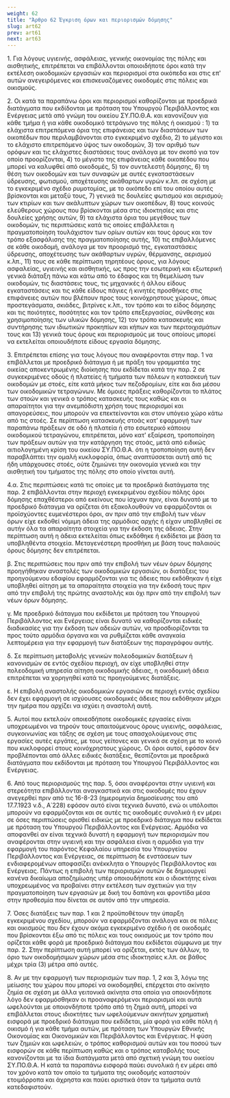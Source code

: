 ```yaml
---
weight: 62
title: "Άρθρο 62 Έγκριση όρων και περιορισμών δόμησης"
slug: art62
prev: art61
next: art63
---
```


1\. Για λόγους υγιεινής, ασφάλειας, γενικής οικονομίας της πόλης και αισθητικής, επιτρέπεται να επιβάλλονται οποιοιδήποτε όροι κατά την εκτέλεση οικοδομικών εργασιών και περιορισμοί στα οικόπεδα και στις επ' αυτών ανεγειρόμενες και επισκευαζόμενες οικοδομές στις πόλεις και οικισμούς.

2\. Οι κατά τα παραπάνω όροι και περιορισμοί καθορίζονται με προεδρικά διατάγματα που εκδίδονται με πρόταση του Υπουργού Περιβάλλοντος και Ενέργειας μετά από γνώμη του οικείου ΣΥ.ΠΟ.Θ.Α. και κανονίζουν για κάθε τμήμα ή για κάθε οικοδομικό τετράγωνο της πόλης ή οικισμού : 1) τα ελάχιστα επιτρεπόμενα όρια της επιφάνειας και των διαστάσεων των οικοπέδων που περιλαμβάνονται στο εγκεκριμένο σχέδιο, 2) το μέγιστο και το ελάχιστο επιτρεπόμενο ύψος των οικοδομών, 3) τον αριθμό των ορόφων και τις ελάχιστες διαστάσεις τους ανάλογα με τον σκοπό για τον οποίο προορίζονται, 4) το μέγιστο της επιφάνειας κάθε οικοπέδου που μπορεί να καλυφθεί από οικοδομές, 5) τον συντελεστή δόμησης, 6) τη θέση των οικοδομών και των συναφών με αυτές εγκαταστάσεων ύδρευσης, φωτισμού, αποχέτευσης ακάθαρτων υγρών κ.λπ. σε σχέση με το εγκεκριμένο σχέδιο ρυμοτομίας, με το οικόπεδο επί του οποίου αυτές βρίσκονται και μεταξύ τους, 7) γενικά τις δουλείες φωτισμού και αερισμού<s>,</s> των κτιρίων και των ακάλυπτων χώρων των οικοπέδων, 8) τους κοινούς ελεύθερους χώρους που βρίσκονται μέσα στις ιδιοκτησίες και στις δουλείες χρήσης αυτών, 9) τα ελάχιστα όρια του μεγέθους των οικοδομών, τις περιπτώσεις κατά τις οποίες επιβάλλεται η πραγματοποίηση τουλάχιστον των ορίων αυτών και τους όρους και τον τρόπο εξασφάλισης της πραγματοποίησης αυτής, 10) τις επιβαλλόμενες σε κάθε οικοδομή, ανάλογα με τον προορισμό της, εγκαταστάσεις ύδρευσης, αποχέτευσης των ακάθαρτων υγρών, θέρμανσης, αερισμού κ.λπ., 11) τους σε κάθε περίπτωση τηρητέους όρους, για λόγους ασφαλείας, υγιεινής και αισθητικής, ως προς την εσωτερική και εξωτερική γενικά διάταξη πάνω και κάτω από το έδαφος και τη θεμελίωση των οικοδομών, τις διαστάσεις τους, τις μηχανικές ή άλλου είδους εγκαταστάσεις και τις κάθε είδους πάγιες ή κινητές προσθήκες στις επιφάνειες αυτών που βλέπουν προς τους κοινόχρηστους χώρους, όπως προστεγάσματα, σκιάδες, βιτρίνες κ.λπ., τον τρόπο και το είδος δόμησης και τις ποιότητες, ποσότητες και τον τρόπο επεξεργασίας, σύνθεσης και χρησιμοποίησης των υλικών δόμησης, 12) τον τρόπο κατασκευής και συντήρησης των ιδιωτικών προκηπίων και κήπων και των περιτοιχισμάτων τους και 13) γενικά τους όρους και περιορισμούς με τους οποίους μπορεί να εκτελείται οποιουδήποτε είδους εργασία δόμησης.

3\. Επιτρέπεται επίσης για τους λόγους που αναφέρονται στην παρ. 1 να επιβάλλεται με προεδρικό διάταγμα ή με πράξη του γραμματέα της οικείας αποκεντρωμένης διοίκησης που εκδίδεται κατά την παρ. 2 σε συγκεκριμένες οδούς ή πλατείες ή τμήματα των πόλεων η κατασκευή των οικοδομών με στοές, είτε κατά μήκος των πεζοδρομίων, είτε και δια μέσου των οικοδομικών τετραγώνων. Με όμοιες πράξεις καθορίζονται το πλάτος των στοών και γενικά ο τρόπος κατασκευής τους καθώς και οι απαραίτητοι για την ανεμπόδιστη χρήση τους περιορισμοί και απαγορεύσεις, που μπορούν να επεκτείνονται και στον υπόγειο χώρο κάτω από τις στοές. Σε περίπτωση κατασκευής στοάς κατ' εφαρμογή των παραπάνω πράξεων σε οδό ή πλατεία ή στο εσωτερικό κάποιου οικοδομικού τετραγώνου, επιτρέπεται, μόνο κατ' εξαίρεση, τροποποίηση των πράξεων αυτών για την κατάργηση της στοάς, μετά από ειδικώς αιτιολογημένη κρίση του οικείου ΣΥ.ΠΟ.Θ.Α. ότι η τροποποίηση αυτή δεν παραβλάπτει την ομαλή κυκλοφορία, όπως αναπτύσσεται αυτή από τις ήδη υπάρχουσες στοές, ούτε ζημιώνει την οικονομία γενικά και την αισθητική του τμήματος της πόλης στο οποίο γίνεται αυτή.

4.α. Στις περιπτώσεις κατά τις οποίες με τα προεδρικά διατάγματα της παρ. 2 επιβάλλονται στην περιοχή εγκεκριμένου σχεδίου πόλης όροι δόμησης επαχθέστεροι από εκείνους που ίσχυαν πριν, είναι δυνατό με το προεδρικό διάταγμα να ορίζεται ότι εξακολουθούν να εφαρμόζονται οι προϊσχύοντες ευμενέστεροι όροι, αν πριν από την επιβολή των νέων όρων είχε εκδοθεί νόμιμη άδεια της αρμόδιας αρχής ή είχαν υποβληθεί σε αυτήν όλα τα απαραίτητα στοιχεία για την έκδοση της άδειας. Στην περίπτωση αυτή η άδεια εκτελείται όπως εκδόθηκε ή εκδίδεται με βάση τα υποβληθέντα στοιχεία. Μεταγενέστερη προσθήκη με βάση τους παλαιούς όρους δόμησης δεν επιτρέπεται.

β. Στις περιπτώσεις που πριν από την επιβολή των νέων όρων δόμησης προηγήθηκαν αναστολές των οικοδομικών εργασιών, οι διατάξεις του προηγούμενου εδαφίου εφαρμόζονται για τις άδειες που εκδόθηκαν ή είχε υποβληθεί αίτηση με τα απαραίτητα στοιχεία για την έκδοσή τους πριν από την επιβολή της πρώτης αναστολής και όχι πριν από την επιβολή των νέων όρων δόμησης.

γ. Με προεδρικό διάταγμα που εκδίδεται με πρόταση του Υπουργού Περιβάλλοντος και Ενέργειας είναι δυνατό να καθορίζονται ειδικές διαδικασίες για την έκδοση των αδειών αυτών, να προσδιορίζονται τα προς τούτο αρμόδια όργανα και να ρυθμίζεται κάθε αναγκαία λεπτομέρεια για την εφαρμογή των διατάξεων της παραγράφου αυτής.

δ. Σε περίπτωση μεταβολής γενικών πολεοδομικών διατάξεων ή κανονισμών σε εντός σχεδίου περιοχή, αν είχε υποβληθεί στην πολεοδομική υπηρεσία αίτηση οικοδομικής άδειας, η οικοδομική άδεια επιτρέπεται να χορηγηθεί κατά τις προηγούμενες διατάξεις.

ε. Η επιβολή αναστολής οικοδομικών εργασιών σε περιοχή εντός σχεδίου δεν έχει εφαρμογή σε ισχύουσες οικοδομικές άδειες που εκδόθηκαν μέχρι την ημέρα που αρχίζει να ισχύει η αναστολή αυτή.

5\. Αυτοί που εκτελούν οποιεσδήποτε οικοδομικές εργασίες είναι υποχρεωμένοι να τηρούν τους απαιτούμενους όρους υγιεινής, ασφάλειας, συγκοινωνίας και τάξης σε σχέση με τους απασχολούμενους στις εργασίες αυτές εργάτες, με τους γείτονες και γενικά σε σχέση με το κοινό που κυκλοφορεί στους κοινόχρηστους χώρους. Οι όροι αυτοί, εφόσον δεν προβλέπονται από άλλες ειδικές διατάξεις, θεσπίζονται με προεδρικά διατάγματα που εκδίδονται με πρόταση του Υπουργού Περιβάλλοντος και Ενέργειας.

6\. Από τους περιορισμούς της παρ. 5, όσοι αναφέρονται στην υγιεινή και στερεότητα επιβάλλονται αναγκαστικά και στις οικοδομές που έχουν ανεγερθεί πριν από τις 16-8-23 (ημερομηνία δημοσίευσης του από 17.7.1923 ν.δ., Α΄228) εφόσον αυτό είναι τεχνικά δυνατό, ενώ οι υπόλοιποι μπορούν να εφαρμόζονται και σε αυτές τις οικοδομές συνολικά ή εν μέρει σε όσες περιπτώσεις ορισθεί ειδικώς με προεδρικό διάταγμα που εκδίδεται με πρόταση του Υπουργού Περιβάλλοντος και Ενέργειας. Αρμόδια να αποφανθεί αν είναι τεχνικά δυνατή η εφαρμογή των περιορισμών που αναφέρονται στην υγιεινή και την ασφάλεια είναι η αρμόδια για την εφαρμογή του παρόντος Κεφαλαίου υπηρεσία του Υπουργείου Περιβάλλοντος και Ενέργειας, σε περίπτωση δε ενστάσεων των ενδιαφερομένων αποφασίζει ανέκκλητα ο Υπουργός Περιβάλλοντος και Ενέργειας. Πάντως η επιβολή των περιορισμών αυτών δε δημιουργεί κανένα δικαίωμα αποζημίωσης υπέρ οποιουδήποτε και ο ιδιοκτήτης είναι υποχρεωμένος να προβαίνει στην εκτέλεση των σχετικών για την πραγματοποίηση των εργασιών με δική του δαπάνη και φροντίδα μέσα στην προθεσμία που δίνεται σε αυτόν από την υπηρεσία.

7\. Όσες διατάξεις των παρ. 1 και 2 προϋποθέτουν την ύπαρξη εγκεκριμένου σχεδίου, μπορούν να εφαρμόζονται ανάλογα και σε πόλεις και οικισμούς που δεν έχουν ακόμα εγκεκριμένο σχέδιο ή σε οικοδομές που βρίσκονται έξω από τις πόλεις και τους οικισμούς με τον τρόπο που ορίζεται κάθε φορά με προεδρικό διάταγμα που εκδίδεται σύμφωνα με την παρ. 2. Στην περίπτωση αυτή μπορεί να ορίζεται, εκτός των άλλων, το όριο των οικοδομήσιμων χώρων μέσα στις ιδιοκτησίες κ.λπ. σε βάθος μέχρι τρία (3) μέτρα από αυτές.

8\. Αν με την εφαρμογή των περιορισμών των παρ. 1, 2 και 3, λόγω της μείωσης του χώρου που μπορεί να οικοδομηθεί, επέρχεται στο ακίνητο ζημία σε σχέση με άλλα γειτονικά ακίνητα στα οποία για οποιονδήποτε λόγο δεν εφαρμόσθηκαν οι προαναφερόμενοι περιορισμοί και αυτά ωφελούνται με οποιονδήποτε τρόπο από τη ζημιά αυτή, μπορεί να επιβάλλεται στους ιδιοκτήτες των ωφελούμενων ακινήτων χρηματική εισφορά με προεδρικό διάταγμα που εκδίδεται, μία φορά για κάθε πόλη ή οικισμό ή για κάθε τμήμα αυτών, με πρόταση των Υπουργών Εθνικής Οικονομίας και Οικονομικών και Περιβάλλοντος και Ενέργειας. Η φύση των ζημιών και ωφελειών, ο τρόπος καθορισμού αυτών και του ποσού των εισφορών σε κάθε περίπτωση καθώς και ο τρόπος καταβολής τους κανονίζονται με τα ίδια διατάγματα μετά από σχετική γνώμη του οικείου ΣΥ.ΠΟ.Θ.Α. Η κατά τα παραπάνω εισφορά παύει συνολικά ή εν μέρει από τον χρόνο κατά τον οποίο τα τμήματα της οικοδομής καταστούν ετοιμόρροπα και άχρηστα και παύει οριστικά όταν τα τμήματα αυτά κατεδαφιστούν.


